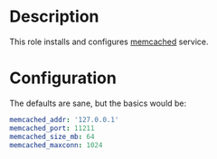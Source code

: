 # Description

This role installs and configures [memcached](https://memcached.org/) service.

# Configuration

The defaults are sane, but the basics would be:
```yaml
memcached_addr: '127.0.0.1'
memcached_port: 11211
memcached_size_mb: 64
memcached_maxconn: 1024
```

